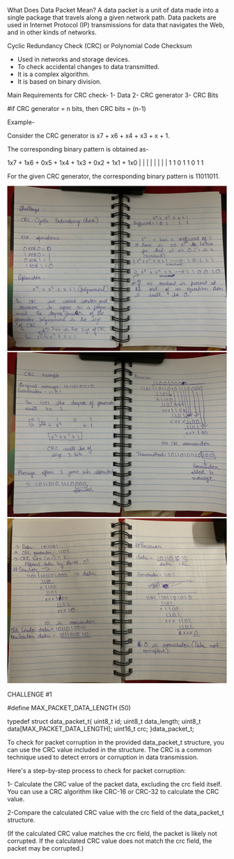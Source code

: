 What Does Data Packet Mean?
A data packet is a unit of data made into a single package that travels along a given network path. 
Data packets are used in Internet Protocol (IP) transmissions for data that navigates the Web, and in other kinds of networks.


Cyclic Redundancy Check (CRC) or Polynomial Code Checksum
- Used in networks and storage devices.
- To check accidental changes to data transmitted.
- It is a complex algorithm.
- It is based on binary division.

Main Requirements for CRC check-
1- Data
2- CRC generator
3- CRC Bits

#if CRC generator = n bits, then CRC bits = (n-1)



Example-
 
Consider the CRC generator is x7 + x6 + x4 + x3 + x + 1.

The corresponding binary pattern is obtained as-

1x7 + 1x6 + 0x5 + 1x4 + 1x3 + 0x2 + 1x1 + 1x0
 |     |     |     |     |     |     |     |
 1     1     0     1     1     0     1     1

For the given CRC generator, the corresponding binary pattern is 11011011.

![Example 1](Images/NOTE1.jpeg)
![CRC calculation (XOR Division)](Images/NOTE2.jpeg)
![Complete sender and receiver calculation example](Images/NOTES3.jpeg)



CHALLENGE #1

#define MAX_PACKET_DATA_LENGTH (50)

typedef struct data_packet_t{
    uint8_t id;
    uint8_t data_length;
    uint8_t data[MAX_PACKET_DATA_LENGTH];
    uint16_t crc;
}data_packet_t;



To check for packet corruption in the provided data_packet_t structure, you can use the CRC value included in the structure. The CRC is a common technique used to detect errors or corruption in data transmission.

Here's a step-by-step process to check for packet corruption:

1- Calculate the CRC value of the packet data, excluding the crc field itself. You can use a CRC algorithm like CRC-16 or CRC-32 to calculate the CRC value.

2-Compare the calculated CRC value with the crc field of the data_packet_t structure.

(If the calculated CRC value matches the crc field, the packet is likely not corrupted. If the calculated CRC value does not match the crc field, the packet may be corrupted.)
